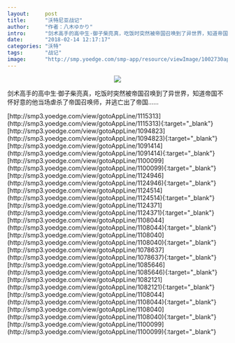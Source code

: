 ```yaml
---
layout:     post
title:      "沃特尼亚战记"
author:     "作者：八木ゆかり"
intro:      "剑术高手的高中生·御子柴亮真，吃饭时突然被帝国召唤到了异世界，知道帝国不怀好意的他当场虐杀了帝国召唤师，并逃亡出了帝国……"
date:       "2018-02-14 12:17:17"
categories: "沃特"
tags:       "战记"
image:      "http://smp.yoedge.com/smp-app/resource/viewImage/1002730appline.png"
---
```

<div style="text-align: center">
<p><img src="http://smp.yoedge.com/smp-app/resource/viewImage/1002730appline.png"/></p>
</div>
<p class="post-meta">
<span>剑术高手的高中生·御子柴亮真，吃饭时突然被帝国召唤到了异世界，知道帝国不怀好意的他当场虐杀了帝国召唤师，并逃亡出了帝国……</span>
</p>
[http://smp3.yoedge.com/view/gotoAppLine/1115313](http://smp3.yoedge.com/view/gotoAppLine/1115313){:target="_blank"}
[http://smp3.yoedge.com/view/gotoAppLine/1094823](http://smp3.yoedge.com/view/gotoAppLine/1094823){:target="_blank"}
[http://smp3.yoedge.com/view/gotoAppLine/1091414](http://smp3.yoedge.com/view/gotoAppLine/1091414){:target="_blank"}
[http://smp3.yoedge.com/view/gotoAppLine/1100099](http://smp3.yoedge.com/view/gotoAppLine/1100099){:target="_blank"}
[http://smp3.yoedge.com/view/gotoAppLine/1124946](http://smp3.yoedge.com/view/gotoAppLine/1124946){:target="_blank"}
[http://smp3.yoedge.com/view/gotoAppLine/1124514](http://smp3.yoedge.com/view/gotoAppLine/1124514){:target="_blank"}
[http://smp3.yoedge.com/view/gotoAppLine/1124371](http://smp3.yoedge.com/view/gotoAppLine/1124371){:target="_blank"}
[http://smp3.yoedge.com/view/gotoAppLine/1108044](http://smp3.yoedge.com/view/gotoAppLine/1108044){:target="_blank"}
[http://smp3.yoedge.com/view/gotoAppLine/1108040](http://smp3.yoedge.com/view/gotoAppLine/1108040){:target="_blank"}
[http://smp3.yoedge.com/view/gotoAppLine/1078637](http://smp3.yoedge.com/view/gotoAppLine/1078637){:target="_blank"}
[http://smp3.yoedge.com/view/gotoAppLine/1085646](http://smp3.yoedge.com/view/gotoAppLine/1085646){:target="_blank"}
[http://smp3.yoedge.com/view/gotoAppLine/1082121](http://smp3.yoedge.com/view/gotoAppLine/1082121){:target="_blank"}
[http://smp3.yoedge.com/view/gotoAppLine/1108044](http://smp3.yoedge.com/view/gotoAppLine/1108044){:target="_blank"}
[http://smp3.yoedge.com/view/gotoAppLine/1108040](http://smp3.yoedge.com/view/gotoAppLine/1108040){:target="_blank"}
[http://smp3.yoedge.com/view/gotoAppLine/1100099](http://smp3.yoedge.com/view/gotoAppLine/1100099){:target="_blank"}


